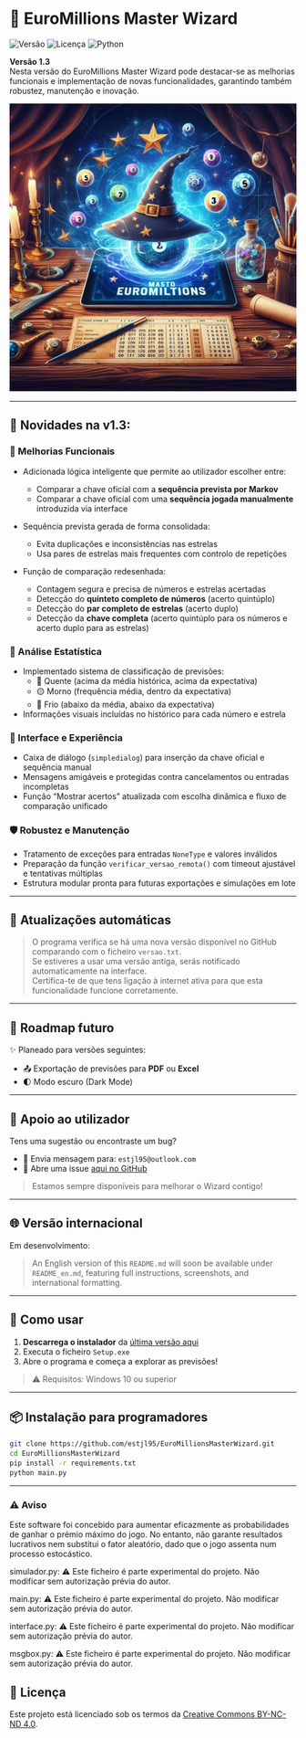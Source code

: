 # 🎲 EuroMillions Master Wizard

![Versão](https://img.shields.io/github/v/release/estjl95/EuroMillionsMasterWizard)
![Licença](https://img.shields.io/badge/licença-CC--BY--NC--ND%204.0-lightgrey)
![Python](https://img.shields.io/badge/python-3.11+-yellow)

**Versão 1.3**  
Nesta versão do EuroMillions Master Wizard pode destacar-se as melhorias funcionais e implementação de novas funcionalidades, garantindo também robustez, manutenção e inovação.

![splash](splash.png)

---

## 🚀 Novidades na v1.3:

### 🔧 Melhorias Funcionais
- Adicionada lógica inteligente que permite ao utilizador escolher entre:
  - Comparar a chave oficial com a **sequência prevista por Markov**
  - Comparar a chave oficial com uma **sequência jogada manualmente** introduzida via interface

- Sequência prevista gerada de forma consolidada:
  - Evita duplicações e inconsistências nas estrelas
  - Usa pares de estrelas mais frequentes com controlo de repetições

- Função de comparação redesenhada:
  - Contagem segura e precisa de números e estrelas acertadas
  - Detecção do **quinteto completo de números** (acerto quintúplo)
  - Detecção do **par completo de estrelas** (acerto duplo)
  - Detecção da **chave completa** (acerto quintúplo para os números e acerto duplo para as estrelas)

### 🧠 Análise Estatística
- Implementado sistema de classificação de previsões:
  - 🔴 Quente (acima da média histórica, acima da expectativa)
  - 🟡 Morno (frequência média, dentro da expectativa)
  - 🔵 Frio (abaixo da média, abaixo da expectativa)
- Informações visuais incluídas no histórico para cada número e estrela

### 🎯 Interface e Experiência
- Caixa de diálogo (`simpledialog`) para inserção da chave oficial e sequência manual
- Mensagens amigáveis e protegidas contra cancelamentos ou entradas incompletas
- Função “Mostrar acertos” atualizada com escolha dinâmica e fluxo de comparação unificado

### 🛡️ Robustez e Manutenção
- Tratamento de exceções para entradas `NoneType` e valores inválidos
- Preparação da função `verificar_versao_remota()` com timeout ajustável e tentativas múltiplas
- Estrutura modular pronta para futuras exportações e simulações em lote

---

## 🔄 Atualizações automáticas

> O programa verifica se há uma nova versão disponível no GitHub comparando com o ficheiro `versao.txt`.  
> Se estiveres a usar uma versão antiga, serás notificado automaticamente na interface.  
> Certifica-te de que tens ligação à internet ativa para que esta funcionalidade funcione corretamente.

---

## 📍 Roadmap futuro

✨ Planeado para versões seguintes:

- 📤 Exportação de previsões para **PDF** ou **Excel**
- 🌓 Modo escuro (Dark Mode)

---

## 💬 Apoio ao utilizador

Tens uma sugestão ou encontraste um bug?

- 📩 Envia mensagem para: `estjl95@outlook.com`
- 🐞 Abre uma issue [aqui no GitHub](https://github.com/estjl95/EuroMillionsMasterWizard/issues)

> Estamos sempre disponíveis para melhorar o Wizard contigo!

---

## 🌐 Versão internacional

Em desenvolvimento:

> An English version of this `README.md` will soon be available under `README_en.md`, featuring full instructions, screenshots, and international formatting.

---

## 🚀 Como usar

1. **Descarrega o instalador** da [última versão aqui](https://github.com/estjl95/EuroMillionsMasterWizard/releases)
2. Executa o ficheiro `Setup.exe`
3. Abre o programa e começa a explorar as previsões!

> ⚠️ Requisitos: Windows 10 ou superior

---

## 📦 Instalação para programadores

```bash
git clone https://github.com/estjl95/EuroMillionsMasterWizard.git
cd EuroMillionsMasterWizard
pip install -r requirements.txt
python main.py
```
---

### ⚠️ Aviso

Este software foi concebido para aumentar eficazmente as probabilidades de ganhar o prémio máximo do jogo. No entanto, não garante resultados lucrativos nem substitui o fator aleatório, dado que o jogo assenta num processo estocástico.

simulador.py:
⚠️ Este ficheiro é parte experimental do projeto.
Não modificar sem autorização prévia do autor.

main.py:
⚠️ Este ficheiro é parte experimental do projeto.
Não modificar sem autorização prévia do autor.

interface.py:
⚠️ Este ficheiro é parte experimental do projeto.
Não modificar sem autorização prévia do autor.

msgbox.py:
⚠️ Este ficheiro é parte experimental do projeto.
Não modificar sem autorização prévia do autor.

## 📜 Licença

Este projeto está licenciado sob os termos da [Creative Commons BY-NC-ND 4.0](https://creativecommons.org/licenses/by-nc-nd/4.0/).
